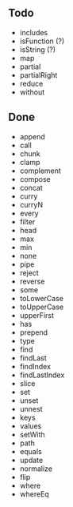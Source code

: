 ## Todo
* includes
* isFunction (?)
* isString (?)
* map
* partial
* partialRight
* reduce
* without

## Done
* append
* call
* chunk
* clamp
* complement
* compose
* concat
* curry
* curryN
* every
* filter
* head
* max
* min
* none
* pipe
* reject
* reverse
* some
* toLowerCase
* toUpperCase
* upperFirst
* has
* prepend
* type
* find
* findLast
* findIndex
* findLastIndex
* slice
* set
* unset
* unnest
* keys
* values
* setWith
* path
* equals
* update
* normalize
* flip
* where
* whereEq
